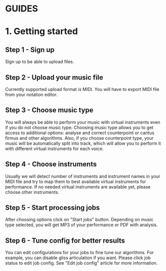# GUIDES
# 1. Getting started

## Step 1 - Sign up

Sign up to be able to upload files.

## Step 2 - Upload your music file

Currently supported upload format is MIDI. You will have to export MIDI file from your notation editor.

## Step 3 - Choose music type

You will always be able to perform your music with virtual instruments even if you do not choose music type. Choosing music type allows you to get access to additional options: analyse and correct counterpoint or cantus firmus and other algorithms. Also, if you choose counterpoint type, your music will be automatically split into track, which will allow you to perform it with different virtual instruments for each voice.

## Step 4 - Choose instruments

Usually we will detect number of instruments and instrument names in your MIDI file and try to map them to best available virtual instruments for performance. If no needed virtual instruments are available yet, please choose other instruments.

## Step 5 - Start processing jobs

After choosing options click on "Start jobs" button. Depending on music type selected, you will get MP3 of your performance or PDF with analysis.

## Step 6 - Tune config for better results

You can edit configurations for your jobs to fine tune our algorithms. For example, you can disable gliss articulation if you want. Please click job status to edit job config. See "Edit job config" article for more information.

